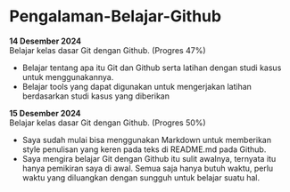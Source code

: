 # Pengalaman-Belajar-Github

**14 Desember 2024**<br>
Belajar kelas dasar Git dengan Github.
(Progres 47%)
* Belajar tentang apa itu Git dan Github serta latihan dengan studi kasus untuk menggunakannya.
* Belajar tools yang dapat digunakan untuk mengerjakan latihan berdasarkan studi kasus yang diberikan

**15 Desember 2024**<br>
Belajar kelas dasar Git dengan Github.
(Progres 50%)
* Saya sudah mulai bisa menggunakan Markdown untuk memberikan style penulisan yang keren pada teks di README.md pada Github.
* Saya mengira belajar Git dengan Github itu sulit awalnya, ternyata itu hanya pemikiran saya di awal. Semua saja hanya butuh waktu, perlu waktu yang diluangkan dengan sungguh untuk belajar suatu hal.
